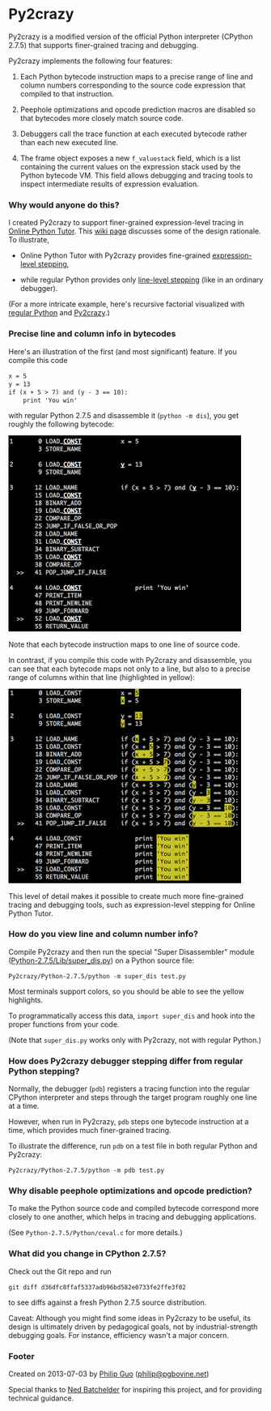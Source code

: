Py2crazy
========

Py2crazy is a modified version of the official Python interpreter
(CPython 2.7.5) that supports finer-grained tracing and debugging.

Py2crazy implements the following four features:

1. Each Python bytecode instruction maps to a precise range
of line and column numbers corresponding to the source code expression
that compiled to that instruction.

2. Peephole optimizations and opcode prediction macros
are disabled so that bytecodes more closely match source code.

3. Debuggers call the trace function at each executed
bytecode rather than each new executed line.

4. The frame object exposes a new `f_valuestack` field, which is
a list containing the current values on the expression stack used
by the Python bytecode VM. This field allows debugging and tracing tools
to inspect intermediate results of expression evaluation.


### Why would anyone do this?

I created Py2crazy to support finer-grained expression-level tracing
in [Online Python Tutor](http://pythontutor.com). This [wiki
page](https://github.com/pgbovine/OnlinePythonTutor/blob/master/v3/docs/project-ideas.md#hack-cpython-to-enable-sub-expression-level-tracing)
discusses some of the design rationale. To illustrate,

- Online Python Tutor with Py2crazy provides fine-grained
<a href="http://pythontutor.com/visualize.html#code=def+foo()%3A%0A++return+True%0A%0Ax+%3D+3%0Ay+%3D+5%0A%0Aif+foo()+and+(x+%2B+y+%3E+7)%3A%0A++print+'YES'%0Aelse%3A%0A++print+'NO'&mode=display&cumulative=false&heapPrimitives=false&drawParentPointers=false&textReferences=false&showOnlyOutputs=false&py=2crazy&curInstr=0">expression-level stepping</a>,

- while regular Python provides only
<a href="http://pythontutor.com/visualize.html#code=def+foo()%3A%0A++return+True%0A%0Ax+%3D+3%0Ay+%3D+5%0A%0Aif+foo()+and+(x+%2B+y+%3E+7)%3A%0A++print+'YES'%0Aelse%3A%0A++print+'NO'&mode=display&cumulative=false&heapPrimitives=false&drawParentPointers=false&textReferences=false&showOnlyOutputs=false&py=2&curInstr=0">line-level stepping</a>
 (like in an ordinary debugger).

(For a more intricate example, here's recursive factorial visualized with
<a href="http://pythontutor.com/visualize.html#code=%23+dumb+recursive+factorial%0Adef+fact(n)%3A%0A++++if+(n+%3C%3D+1)%3A%0A++++++++return+1%0A++++else%3A%0A++++++++return+n+*+fact(n+-+1)%0A%0Aprint(fact(6))&mode=display&cumulative=false&heapPrimitives=false&drawParentPointers=false&textReferences=false&showOnlyOutputs=false&py=2&curInstr=0">regular Python</a>
and
<a href="http://pythontutor.com/visualize.html#code=%23+dumb+recursive+factorial%0Adef+fact(n)%3A%0A++++if+(n+%3C%3D+1)%3A%0A++++++++return+1%0A++++else%3A%0A++++++++return+n+*+fact(n+-+1)%0A%0Aprint(fact(6))&mode=display&cumulative=false&heapPrimitives=false&drawParentPointers=false&textReferences=false&showOnlyOutputs=false&py=2crazy&curInstr=0">Py2crazy</a>.)

### Precise line and column info in bytecodes

Here's an illustration of the first (and most significant) feature. If you compile this code

    x = 5
    y = 13
    if (x + 5 > 7) and (y - 3 == 10):
        print 'You win'

with regular Python 2.7.5 and disassemble it (`python -m dis`), you get roughly the following bytecode:

![compiled with Python](screenshots/python-regular-example.png)

Note that each bytecode instruction maps to one line of source code.

In contrast, if you compile this code with Py2crazy and disassemble, you can see that each bytecode
maps not only to a line, but also to a precise range of columns within that line (highlighted in yellow):

![compiled with Py2crazy](screenshots/py2crazy-example.png)

This level of detail makes it possible to create much more fine-grained tracing and debugging tools,
such as expression-level stepping for Online Python Tutor.


### How do you view line and column number info?

Compile Py2crazy and then run the special
"Super Disassembler" module ([Python-2.7.5/Lib/super_dis.py](https://github.com/pgbovine/Py2crazy/blob/master/Python-2.7.5/Lib/super_dis.py))
on a Python source file:

    Py2crazy/Python-2.7.5/python -m super_dis test.py

Most terminals support colors, so you should be able to see the yellow highlights.

To programmatically access this data, `import super_dis` and hook into the proper functions from your code.

(Note that `super_dis.py` works only with Py2crazy, not with regular Python.)


### How does Py2crazy debugger stepping differ from regular Python stepping?

Normally, the debugger (`pdb`) registers a tracing function into the
regular CPython interpreter and steps through the target program roughly
one line at a time.

However, when run in Py2crazy, `pdb` steps one bytecode
instruction at a time, which provides much finer-grained tracing.

To illustrate the difference, run `pdb` on a test file in both regular
Python and Py2crazy:

    Py2crazy/Python-2.7.5/python -m pdb test.py


### Why disable peephole optimizations and opcode prediction?

To make the Python source code and compiled bytecode correspond more
closely to one another, which helps in tracing and debugging
applications.

(See `Python-2.7.5/Python/ceval.c` for more details.)


### What did you change in CPython 2.7.5?

Check out the Git repo and run

    git diff d36dfc8ffaf5337adb96bd582e0733fe2ffe3f02

to see diffs against a fresh Python 2.7.5 source distribution.

Caveat: Although you might find some ideas in Py2crazy to be useful, its design
is ultimately driven by pedagogical goals, not by industrial-strength
debugging goals. For instance, efficiency wasn't a major concern.


### Footer

Created on 2013-07-03 by [Philip Guo](http://www.pgbovine.net/)
(philip@pgbovine.net)

Special thanks to [Ned Batchelder](http://nedbatchelder.com/) for inspiring this project,
and for providing technical guidance.

